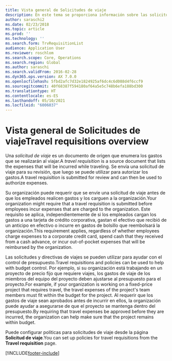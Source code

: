 ```yaml
---
title: Vista general de Solicitudes de viaje
description: En este tema se proporciona información sobre las solicitudes de viaje. Una solicitud de viaje documenta los gastos de viaje previstos.
author: saraschi2
ms.date: 02/23/2018
ms.topic: article
ms.prod: ''
ms.technology: ''
ms.search.form: TrvRequisitionList
audience: Application User
ms.reviewer: roschlom
ms.search.scope: Core, Operations
ms.search.region: Global
ms.author: saraschi
ms.search.validFrom: 2016-02-28
ms.dyn365.ops.version: AX 7.0.0
ms.openlocfilehash: 5fbd2afc7d32e1824925af6dc4c6d088d4f6ccf9
ms.sourcegitcommit: 40f68387f594180af64a5e5c748b6efa188bd300
ms.translationtype: HT
ms.contentlocale: es-ES
ms.lasthandoff: 05/10/2021
ms.locfileid: "6006037"
---
```

# <a name="travel-requisitions-overview"></a><span data-ttu-id="16fa9-104">Vista general de Solicitudes de viaje</span><span class="sxs-lookup"><span data-stu-id="16fa9-104">Travel requisitions overview</span></span>

<span data-ttu-id="16fa9-105">Una *solicitud de viaje* es un documento de origen que enumera los gastos que se realizarán al viajar.</span><span class="sxs-lookup"><span data-stu-id="16fa9-105">A *travel requisition* is a source document that lists the expenses that will be incurred while traveling.</span></span> <span data-ttu-id="16fa9-106">Se envía una solicitud de viaje para su revisión, que luego se puede utilizar para autorizar los gastos.</span><span class="sxs-lookup"><span data-stu-id="16fa9-106">A travel requisition is submitted for review and can then be used to authorize expenses.</span></span>

<span data-ttu-id="16fa9-107">Su organización puede requerir que se envíe una solicitud de viaje antes de que los empleados realicen gastos y los carguen a la organización.</span><span class="sxs-lookup"><span data-stu-id="16fa9-107">Your organization might require that a travel requisition is submitted before employees incur expenses that are charged to the organization.</span></span> <span data-ttu-id="16fa9-108">Este requisito se aplica, independientemente de si los empleados cargan los gastos a una tarjeta de crédito corporativa, gastan el efectivo que recibió de un anticipo en efectivo o incurre en gastos de bolsillo que reembolsará la organización.</span><span class="sxs-lookup"><span data-stu-id="16fa9-108">This requirement applies, regardless of whether employees charge expenses to a corporate credit card, spend cash that they received from a cash advance, or incur out-of-pocket expenses that will be reimbursed by the organization.</span></span>

<span data-ttu-id="16fa9-109">Las solicitudes y directivas de viajes se pueden utilizar para ayudar con el control de presupuesto.</span><span class="sxs-lookup"><span data-stu-id="16fa9-109">Travel requisitions and policies can be used to help with budget control.</span></span> <span data-ttu-id="16fa9-110">Por ejemplo, si su organización está trabajando en un proyecto de precio fijo que requiere viajes, los gastos de viaje de los miembros del equipo del proyecto deben ajustarse al presupuesto para el proyecto.</span><span class="sxs-lookup"><span data-stu-id="16fa9-110">For example, if your organization is working on a fixed-price project that requires travel, the travel expenses of the project's team members must fit within the budget for the project.</span></span> <span data-ttu-id="16fa9-111">Al requerir que los gastos de viaje sean aprobados antes de incurrir en ellos, la organización puede ayudar a asegurarse de que el proyecto se mantenga dentro del presupuesto.</span><span class="sxs-lookup"><span data-stu-id="16fa9-111">By requiring that travel expenses be approved before they are incurred, the organization can help make sure that the project remains within budget.</span></span>

<span data-ttu-id="16fa9-112">Puede configurar políticas para solicitudes de viaje desde la página **Solicitud de viaje**.</span><span class="sxs-lookup"><span data-stu-id="16fa9-112">You can set up policies for travel requisitions from the **Travel requisition** page.</span></span>


[!INCLUDE[footer-include](../includes/footer-banner.md)]